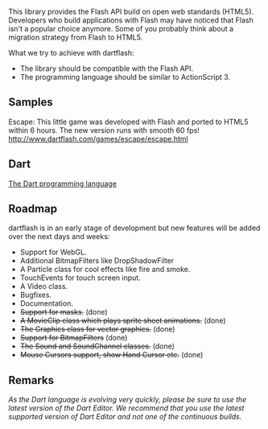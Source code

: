 This library provides the Flash API build on open web standards (HTML5). Developers who build applications with Flash may have noticed that Flash isn't a popular choice anymore. Some of you probably think about a migration strategy from Flash to HTML5. 

What we try to achieve with dartflash:
* The library should be compatible with the Flash API.
* The programming language should be similar to ActionScript 3.

## Samples

Escape: This little game was developed with Flash and ported to HTML5 within 6 hours. The new version runs with smooth 60 fps!
<http://www.dartflash.com/games/escape/escape.html>

## Dart

[The Dart programming language](http://www.dartlang.org)

## Roadmap

dartflash is in an early stage of development but new features will be added over the next days and weeks:

  * Support for WebGL.
  * Additional BitmapFilters like DropShadowFilter
  * A Particle class for cool effects like fire and smoke.
  * TouchEvents for touch screen input.
  * A Video class.
  * Bugfixes.
  * Documentation.
  * ~~Support for masks.~~ (done)
  * ~~A MovieClip class which plays sprite sheet animations.~~ (done)
  * ~~The Graphics class for vector graphics.~~ (done)
  * ~~Support for BitmapFilters~~ (done)
  * ~~The Sound and SoundChannel classes.~~ (done)
  * ~~Mouse Cursors support, show Hand Cursor etc.~~ (done)

## Remarks

_As the Dart language is evolving very quickly, please be sure to use the latest version of the Dart Editor. We recommend that you use the latest supported version of Dart Editor and not one of the continuous builds._
